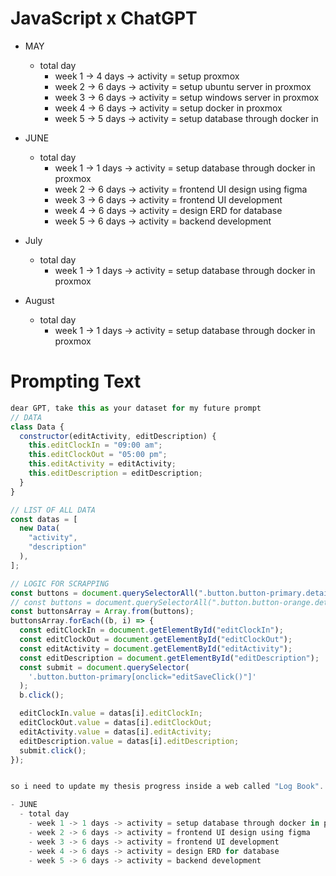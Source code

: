 # JavaScript x ChatGPT

- MAY
  - total day
    - week 1 -> 4 days -> activity = setup proxmox
    - week 2 -> 6 days -> activity = setup ubuntu server in proxmox
    - week 3 -> 6 days -> activity = setup windows server in proxmox
    - week 4 -> 6 days -> activity = setup docker in proxmox
    - week 5 -> 5 days -> activity = setup database through docker in

- JUNE
  - total day
    - week 1 -> 1 days -> activity = setup database through docker in proxmox
    - week 2 -> 6 days -> activity = frontend UI design using figma
    - week 3 -> 6 days -> activity = frontend UI development
    - week 4 -> 6 days -> activity = design ERD for database
    - week 5 -> 6 days -> activity = backend development

- July
  - total day
    - week 1 -> 1 days -> activity = setup database through docker in proxmox

- August
  - total day
    - week 1 -> 1 days -> activity = setup database through docker in proxmox

# Prompting Text
```javascript
dear GPT, take this as your dataset for my future prompt
// DATA
class Data {
  constructor(editActivity, editDescription) {
    this.editClockIn = "09:00 am";
    this.editClockOut = "05:00 pm";
    this.editActivity = editActivity;
    this.editDescription = editDescription;
  }
}

// LIST OF ALL DATA
const datas = [
  new Data(
    "activity",
    "description"
  ),
];

// LOGIC FOR SCRAPPING
const buttons = document.querySelectorAll(".button.button-primary.detailsbtn");     // BUTTON SUBMIT
// const buttons = document.querySelectorAll(".button.button-orange.detailsbtn");      // BUTTON EDIT
const buttonsArray = Array.from(buttons);
buttonsArray.forEach((b, i) => {
  const editClockIn = document.getElementById("editClockIn");
  const editClockOut = document.getElementById("editClockOut");
  const editActivity = document.getElementById("editActivity");
  const editDescription = document.getElementById("editDescription");
  const submit = document.querySelector(
    '.button.button-primary[onclick="editSaveClick()"]'
  );
  b.click();

  editClockIn.value = datas[i].editClockIn;
  editClockOut.value = datas[i].editClockOut;
  editActivity.value = datas[i].editActivity;
  editDescription.value = datas[i].editDescription;
  submit.click();
});


so i need to update my thesis progress inside a web called "Log Book". It need to be input for each week start from monday until saturday, so the total will be 6 input in each week. I would like to ask your help to make the description inside const datas for the activity i have made for each week, lets start.

- JUNE
  - total day
    - week 1 -> 1 days -> activity = setup database through docker in proxmox
    - week 2 -> 6 days -> activity = frontend UI design using figma
    - week 3 -> 6 days -> activity = frontend UI development
    - week 4 -> 6 days -> activity = design ERD for database
    - week 5 -> 6 days -> activity = backend development